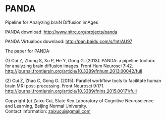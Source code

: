 # PANDA
Pipeline for Analyzing braiN Diffusion imAges

PANDA download: http://www.nitrc.org/projects/panda

PANDA Virtualbox downlaod: http://pan.baidu.com/s/1ntrAU97

The paper for PANDA: 

(1) Cui Z, Zhong S, Xu P, He Y, Gong G. (2013): PANDA: a pipeline toolbox for analyzing brain diffusion images. Front Hum Neurosci 7:42.
    http://journal.frontiersin.org/article/10.3389/fnhum.2013.00042/full
    
(2) Cui Z, Zhao C, Gong G. (2015): Parallel workflow tools to facilitate human brain MRI post-processing. Front Neurosci 9:171.
    http://journal.frontiersin.org/article/10.3389/fnins.2015.00171/full
    
Copyright (c) Zaixu Cui, State Key Laboratory of Cognitive Neuroscience and Learning, Beijing Normal University.  
Contact information: 
zaixucui@gmail.com
